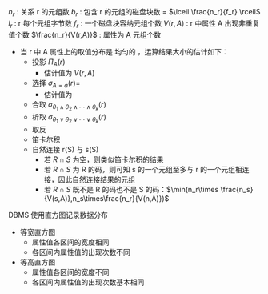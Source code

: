 $n_r$ : 关系 r 的元组数
$b_r$ : 包含 r 的元组的磁盘块数 = $\lceil \frac{n_r}{f_r} \rceil$
$l_r$ : r 每个元组字节数
$f_r$ : 一个磁盘块容纳元组个数
$V(r,A)$ :  r 中属性 A 出现非重复值个数
$\frac{n_r}{V(r,A)}$ : 属性为 A 元组个数

- 当 r 中 A 属性上的取值分布是 均匀的 ，运算结果大小的估计如下：
	- 投影 $\Pi_A(r)$
		- 估计值为 $V(r,A)$
	- 选择 $\sigma_{A=a}(r)=$
		- 估计值为 
	- 合取 $\sigma_{\theta_1 \wedge \theta_2 \wedge \cdots \wedge \theta_k}(r)$
	- 析取 $\sigma_{\theta_1 \vee \theta_2 \vee \cdots \vee \theta_k}(r)$
	- 取反
	- 笛卡尔积
	- 自然连接 r(S) 与 s(S)
		- 若 $R\cap S$ 为空，则类似笛卡尔积的结果
		- 若 $R\cap S$ 为 R 的码，则可知 s 的一个元组至多与 r 的一个元组相连接，因此自然连接结果的元组
		- 若 $R\cap S$ 既不是 R 的码也不是 S 的码：$\min(n_r\times \frac{n_s}{V(s,A)},n_s\times\frac{n_r}{V(n,A)})$

DBMS 使用直方图记录数据分布
- 等宽直方图
	- 属性值各区间的宽度相同
	- 各区间内属性值的出现次数不同
- 等高直方图
	- 属性值各区间的宽度不同
	- 各区间内属性值的出现次数基本相同
